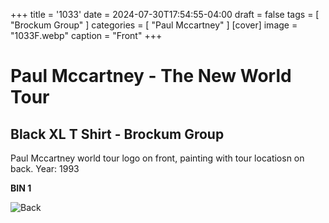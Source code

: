 +++
title = '1033'
date = 2024-07-30T17:54:55-04:00
draft = false
tags = [ "Brockum Group" ]
categories = [ "Paul Mccartney" ]
[cover]
image = "1033F.webp"
caption = "Front"
+++
# Paul Mccartney - The New World Tour
## Black XL T Shirt - Brockum Group

Paul Mccartney world tour logo on front, painting with tour locatiosn on back. Year: 1993

**BIN 1**

![Back](/1033B.webp)
